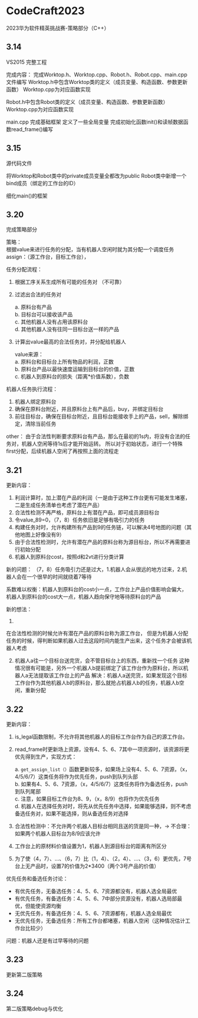 # CodeCraft2023
2023华为软件精英挑战赛-策略部分（C++）

## 3.14
VS2015
完整工程

完成内容：
完成Worktop.h、Worktop.cpp、Robot.h、Robot.cpp、main.cpp文件编写
Worktop.h中包含Worktop类的定义（成员变量、构造函数、参数更新函数）
Worktop.cpp为对应函数实现

Robot.h中包含Robot类的定义（成员变量、构造函数、参数更新函数）
Worktop.cpp为对应函数实现

main.cpp
完成基础框架
定义了一些全局变量
完成初始化函数init()和读帧数据函数read_frame()编写  

## 3.15 
源代码文件

将Worktop和Robot类中的private成员变量全都改为public
Robot类中新增一个bind成员（绑定的工作台的ID）

细化main()的框架


## 3.20
完成策略部分

策略：  
根据value来进行任务的分配，当有机器人空闲时就为其分配一个调度任务 assign：（源工作台，目标工作台），

任务分配流程：

1. 根据工序关系生成所有可能的任务对 （不可靠）
2. 过滤出合法的任务对

    a. 原料台有产品  
    b. 目标台可以接收该产品  
    c. 其他机器人没有占用该原料台  
    d. 其他机器人没有往同一目标台送一样的产品
3. 计算出value最高的合法任务对，并分配给机器人

    value来源：  
    a. 原料台和目标台上所有物品的利润，正数  
    b. 原料台产品以最快速度运输到目标台的价值，正数  
    c. 机器人到原料台的损失（距离*价值系数），负数  

机器人任务执行流程：

1. 机器人绑定原料台
2. 确保在原料台附近，并且原料台上有产品后，buy，并绑定目标台
3. 前往目标台，确保在目标台附近，且目标台能接收手上的产品，sell，解除绑定，清除当前任务

other：
由于合法性判断要求原料台有产品，那么在最初的1s内，将没有合法的任务对，机器人空闲等待1s后才能开始运转。
所以对于初始状态，进行一个特殊first分配，后续机器人空闲了再按照上面的流程走  

## 3.21  

更新内容：

1. 利润计算时，加上潜在产品的利润（一是由于这种工作台更有可能发生堵塞，二是生成任务清单也考虑了潜在产品）
2. 合法性检测不再严格，原料台上有潜在产品，即可成员源目标台
3. 令value_89=0，（7，8）任务依旧是足够有吸引力的任务
4. 构建任务对时，允许构建所有产品到9的任务链，可以解决4号地图的问题（其他地图上好像没有9）
5. 由于合法性检测时，允许有潜在产品的原料台称为源目标台，所以不再需要进行初始分配
6. 机器人到原料台cost，按照d和2vt进行分类计算


新的问题：
（7，8）任务吸引力还是过大，1.机器人会从很远的地方过来，2.机器人会在一个很早的时间就绕着7等待

系数难以权衡：机器人到原料台的cost小一点，工作台上产品价值影响会偏大，
机器人到原料台的cost大一点，机器人趋向保守地等待原料台的产品


新的想法：

1. 
在合法性检测的时候允许有潜在产品的原料台称为源工作台，
但是为机器人分配任务的时候，得判断如果机器人过去这段时间内能生产出来，这个任务才会被该机器人考虑

2. 机器人a往一个目标台送完货，会不管目标台上的东西，重新找一个任务
这种情况很有可能是，另外一个机器人b提前绑定了该工作台作为原料台，所以机器人a无法提取该工作台上的产品
解决：机器人a送完货，如果发现这个目标工作台作为其他机器人b的原料台，那么就抢占机器人b的任务，机器人b空闲，重新分配

## 3.22  

更新内容：

1. is_legal函数限制，不允许将其他机器人的目标工作台作为自己的源工作台。
2. read_frame时更新场上资源，没有4、5、6、7其中一项资源时，该资源将更优先得到生产，实现方式：  
   
	a. `get_assign_list（）`函数更新较多，如果场上没有4、5、6、7资源，（x，4/5/6/7）这类任务将作为优先任务，push到队列头部  
    b. 如果有4、5、6、7资源，（x，4/5/6/7）这类任务将作为备选任务，push到队列尾部  
  	c. 注意，如果目标工作台为8、9，（x，8/9）也将作为优先任务  
    d. 机器人在选择任务对时，将先从优先任务中选择，如果能够选择，则不考虑备选任务对，如果不能选择，则从备选任务对选择  

3. 合法性检测中：不允许两个机器人目标台相同且送的货是同一种，-> 不合理：如果两个机器人目标台为8/9应该允许  
4. 工作台上的原材料价值设置为1，机器人到源目标台的距离有所区分 
5. 为了使（4，7）、...、（6，7）比（1，4）、（2，4）、...、（3，6）更优先，7号台上无产品时，设置7的价值为2*3400（两个3号产品的价值）  

优先任务和备选任务讨论：

 - 有优先任务，无备选任务：4、5、6、7资源都没有，机器人选全局最优
 - 有优先任务，有备选任务：4、5、6、7中部分资源没有，机器人选局部最优，但能使资源均衡
 - 无优先任务，有备选任务：4、5、6、7资源都有，机器人选全局最优
 - 无优先任务，无备选任务：所有工作台都堵塞，机器人空闲（这种情况估计工作台比较少）


问题：机器人还是有过早等待的问题


## 3.23 
更新第二版策略  

## 3.24 
第二版策略debug与优化